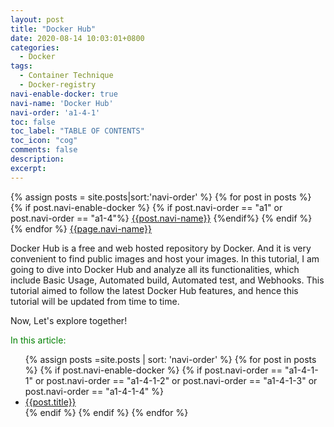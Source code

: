 ```yaml
---
layout: post
title: "Docker Hub"
date: 2020-08-14 10:03:01+0800
categories:
  - Docker
tags:
  - Container Technique
  - Docker-registry
navi-enable-docker: true
navi-name: 'Docker Hub'
navi-order: 'a1-4-1'
toc: false
toc_label: "TABLE OF CONTENTS"
toc_icon: "cog"
comments: false
description: 
excerpt: 
---
```

<!--navigation bar-->
<div class='navi-link-container'>
  {% assign posts = site.posts|sort:'navi-order' %}
  {% for post in posts %}
    {% if post.navi-enable-docker %}
        {% if post.navi-order == "a1" 
          or post.navi-order == "a1-4"%}
            <a href="{{ site.baseurl }}{{ post.url }}" class='navi-link'>{{post.navi-name}}</a>
        {%endif%}
    {% endif %}
  {% endfor %}
<a class='navi-link' href="">{{page.navi-name}}</a>
</div>
<!--navigation bar-->

Docker Hub is a free and web hosted repository by Docker. And it is very convenient to find public images and host your images. In this tutorial, I am going to dive into Docker Hub and analyze all its functionalities, which include Basic Usage, Automated build, Automated test, and Webhooks. This tutorial aimed to follow the latest Docker Hub features,  and hence this tutorial will be updated from time to time. 

Now, Let's explore together!
<!--items-->
<div>
<span style="color: green;">In this article:</span>
<ul>
  {% assign posts =site.posts | sort: 'navi-order' %}
  {% for post in posts %}
    {% if post.navi-enable-docker %}
      {% if post.navi-order == "a1-4-1-1" or
            post.navi-order == "a1-4-1-2" or
            post.navi-order == "a1-4-1-3" or
            post.navi-order == "a1-4-1-4"
       %}
            <li><a href="{{ site.baseurl }}{{ post.url }}" class="item-link">{{post.title}}</a></li>
      {% endif %}
    {% endif %}
  {% endfor %}
</ul>
</div>
<!--items-->